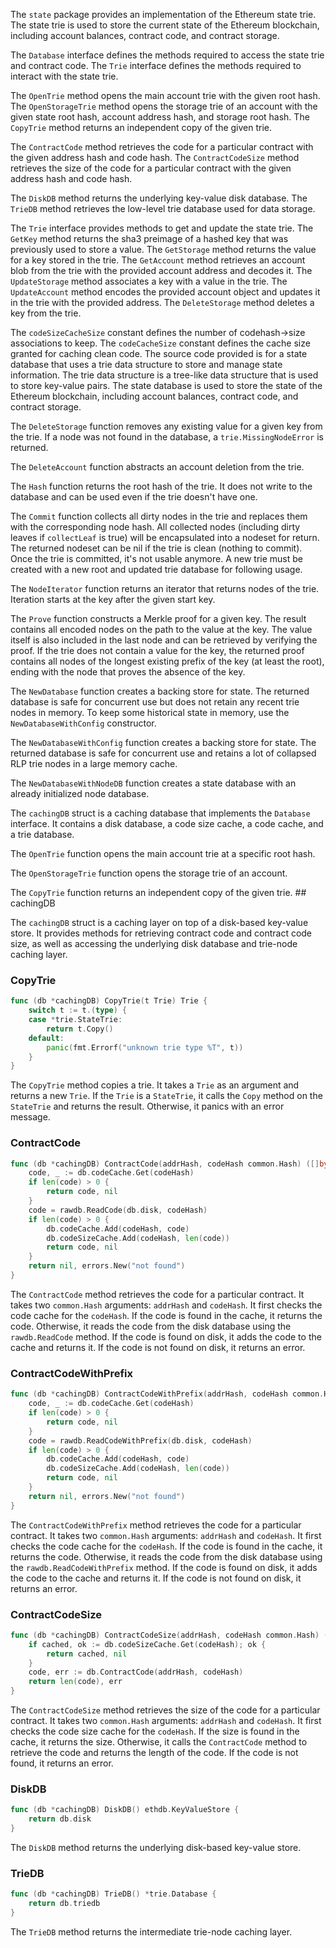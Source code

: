 The `state` package provides an implementation of the Ethereum state trie. The state trie is used to store the current state of the Ethereum blockchain, including account balances, contract code, and contract storage.

The `Database` interface defines the methods required to access the state trie and contract code. The `Trie` interface defines the methods required to interact with the state trie.

The `OpenTrie` method opens the main account trie with the given root hash. The `OpenStorageTrie` method opens the storage trie of an account with the given state root hash, account address hash, and storage root hash. The `CopyTrie` method returns an independent copy of the given trie.

The `ContractCode` method retrieves the code for a particular contract with the given address hash and code hash. The `ContractCodeSize` method retrieves the size of the code for a particular contract with the given address hash and code hash.

The `DiskDB` method returns the underlying key-value disk database. The `TrieDB` method retrieves the low-level trie database used for data storage.

The `Trie` interface provides methods to get and update the state trie. The `GetKey` method returns the sha3 preimage of a hashed key that was previously used to store a value. The `GetStorage` method returns the value for a key stored in the trie. The `GetAccount` method retrieves an account blob from the trie with the provided account address and decodes it. The `UpdateStorage` method associates a key with a value in the trie. The `UpdateAccount` method encodes the provided account object and updates it in the trie with the provided address. The `DeleteStorage` method deletes a key from the trie.

The `codeSizeCacheSize` constant defines the number of codehash->size associations to keep. The `codeCacheSize` constant defines the cache size granted for caching clean code. The source code provided is for a state database that uses a trie data structure to store and manage state information. The trie data structure is a tree-like data structure that is used to store key-value pairs. The state database is used to store the state of the Ethereum blockchain, including account balances, contract code, and contract storage.

The `DeleteStorage` function removes any existing value for a given key from the trie. If a node was not found in the database, a `trie.MissingNodeError` is returned.

The `DeleteAccount` function abstracts an account deletion from the trie.

The `Hash` function returns the root hash of the trie. It does not write to the database and can be used even if the trie doesn't have one.

The `Commit` function collects all dirty nodes in the trie and replaces them with the corresponding node hash. All collected nodes (including dirty leaves if `collectLeaf` is true) will be encapsulated into a nodeset for return. The returned nodeset can be nil if the trie is clean (nothing to commit). Once the trie is committed, it's not usable anymore. A new trie must be created with a new root and updated trie database for following usage.

The `NodeIterator` function returns an iterator that returns nodes of the trie. Iteration starts at the key after the given start key.

The `Prove` function constructs a Merkle proof for a given key. The result contains all encoded nodes on the path to the value at the key. The value itself is also included in the last node and can be retrieved by verifying the proof. If the trie does not contain a value for the key, the returned proof contains all nodes of the longest existing prefix of the key (at least the root), ending with the node that proves the absence of the key.

The `NewDatabase` function creates a backing store for state. The returned database is safe for concurrent use but does not retain any recent trie nodes in memory. To keep some historical state in memory, use the `NewDatabaseWithConfig` constructor.

The `NewDatabaseWithConfig` function creates a backing store for state. The returned database is safe for concurrent use and retains a lot of collapsed RLP trie nodes in a large memory cache.

The `NewDatabaseWithNodeDB` function creates a state database with an already initialized node database.

The `cachingDB` struct is a caching database that implements the `Database` interface. It contains a disk database, a code size cache, a code cache, and a trie database.

The `OpenTrie` function opens the main account trie at a specific root hash.

The `OpenStorageTrie` function opens the storage trie of an account.

The `CopyTrie` function returns an independent copy of the given trie. ## cachingDB

The `cachingDB` struct is a caching layer on top of a disk-based key-value store. It provides methods for retrieving contract code and contract code size, as well as accessing the underlying disk database and trie-node caching layer.

### CopyTrie

```go
func (db *cachingDB) CopyTrie(t Trie) Trie {
	switch t := t.(type) {
	case *trie.StateTrie:
		return t.Copy()
	default:
		panic(fmt.Errorf("unknown trie type %T", t))
	}
}
```

The `CopyTrie` method copies a trie. It takes a `Trie` as an argument and returns a new `Trie`. If the `Trie` is a `StateTrie`, it calls the `Copy` method on the `StateTrie` and returns the result. Otherwise, it panics with an error message.

### ContractCode

```go
func (db *cachingDB) ContractCode(addrHash, codeHash common.Hash) ([]byte, error) {
	code, _ := db.codeCache.Get(codeHash)
	if len(code) > 0 {
		return code, nil
	}
	code = rawdb.ReadCode(db.disk, codeHash)
	if len(code) > 0 {
		db.codeCache.Add(codeHash, code)
		db.codeSizeCache.Add(codeHash, len(code))
		return code, nil
	}
	return nil, errors.New("not found")
}
```

The `ContractCode` method retrieves the code for a particular contract. It takes two `common.Hash` arguments: `addrHash` and `codeHash`. It first checks the code cache for the `codeHash`. If the code is found in the cache, it returns the code. Otherwise, it reads the code from the disk database using the `rawdb.ReadCode` method. If the code is found on disk, it adds the code to the cache and returns it. If the code is not found on disk, it returns an error.

### ContractCodeWithPrefix

```go
func (db *cachingDB) ContractCodeWithPrefix(addrHash, codeHash common.Hash) ([]byte, error) {
	code, _ := db.codeCache.Get(codeHash)
	if len(code) > 0 {
		return code, nil
	}
	code = rawdb.ReadCodeWithPrefix(db.disk, codeHash)
	if len(code) > 0 {
		db.codeCache.Add(codeHash, code)
		db.codeSizeCache.Add(codeHash, len(code))
		return code, nil
	}
	return nil, errors.New("not found")
}
```

The `ContractCodeWithPrefix` method retrieves the code for a particular contract. It takes two `common.Hash` arguments: `addrHash` and `codeHash`. It first checks the code cache for the `codeHash`. If the code is found in the cache, it returns the code. Otherwise, it reads the code from the disk database using the `rawdb.ReadCodeWithPrefix` method. If the code is found on disk, it adds the code to the cache and returns it. If the code is not found on disk, it returns an error.

### ContractCodeSize

```go
func (db *cachingDB) ContractCodeSize(addrHash, codeHash common.Hash) (int, error) {
	if cached, ok := db.codeSizeCache.Get(codeHash); ok {
		return cached, nil
	}
	code, err := db.ContractCode(addrHash, codeHash)
	return len(code), err
}
```

The `ContractCodeSize` method retrieves the size of the code for a particular contract. It takes two `common.Hash` arguments: `addrHash` and `codeHash`. It first checks the code size cache for the `codeHash`. If the size is found in the cache, it returns the size. Otherwise, it calls the `ContractCode` method to retrieve the code and returns the length of the code. If the code is not found, it returns an error.

### DiskDB

```go
func (db *cachingDB) DiskDB() ethdb.KeyValueStore {
	return db.disk
}
```

The `DiskDB` method returns the underlying disk-based key-value store.

### TrieDB

```go
func (db *cachingDB) TrieDB() *trie.Database {
	return db.triedb
}
```

The `TrieDB` method returns the intermediate trie-node caching layer.